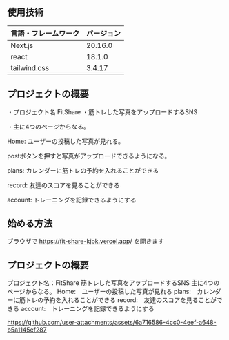 ## 使用技術
|言語・フレームワーク|バージョン|
|------------------|---------|
|Next.js           | 20.16.0 |
|react             | 18.1.0  |
|tailwind.css      | 3.4.17  |


## プロジェクトの概要
・プロジェクト名
  FitShare
・筋トレした写真をアップロードするSNS

・主に4つのページからなる。

Home: ユーザーの投稿した写真が見れる。

postボタンを押すと写真がアップロードできるようになる。

plans: カレンダーに筋トレの予約を入れることができる

record: 友達のスコアを見ることができる

account: トレーニングを記録できるようにする

## 始める方法
ブラウザで
https://fit-share-kjbk.vercel.app/
を開きます
## プロジェクトの概要
プロジェクト名：FitShare
筋トレした写真をアップロードするSNS
主に4つのページからなる。
Home:　ユーザーの投稿した写真が見れる
plans:　カレンダーに筋トレの予約を入れることができる
record:　友達のスコアを見ることができる
account:　トレーニングを記録できるようにする


https://github.com/user-attachments/assets/6a716586-4cc0-4eef-a648-b5a1145ef287



